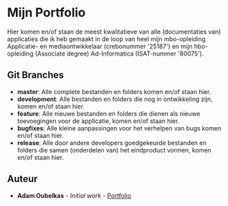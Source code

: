 # Mijn Portfolio

Hier komen en/of staan de meest kwalitatieve van alle (documentaties van) applicaties die ik heb gemaakt in de loop van heel mijn mbo-opleiding Applicatie- en mediaontwikkelaar (crebonummer '25187') en mijn hbo-opleiding (Associate degree) Ad-Informatica (ISAT-nummer '80075').

## Git Branches

* **master**: Alle complete bestanden en folders komen en/of staan hier.  
* **development**: Alle bestanden en folders die nog in ontwikkeling zijn, komen en/of staan hier.  
* **feature**: Alle nieuwe bestanden en folders die dienen als nieuwe toevoegingen voor de applicatie, komen en/of staan hier.    
* **bugfixes**: Alle kleine aanpassingen voor het verhelpen van bugs komen en/of staan hier.  
* **release**: Alle door andere developers goedgekeurde bestanden en folders die samen (onderdelen van) het eindproduct vormen, komen en/of staan hier.  

## Auteur

* **Adam Oubelkas** - *Initial work* - [Portfolio](https://github.com/Adstu2150912/MyPortfolio)
